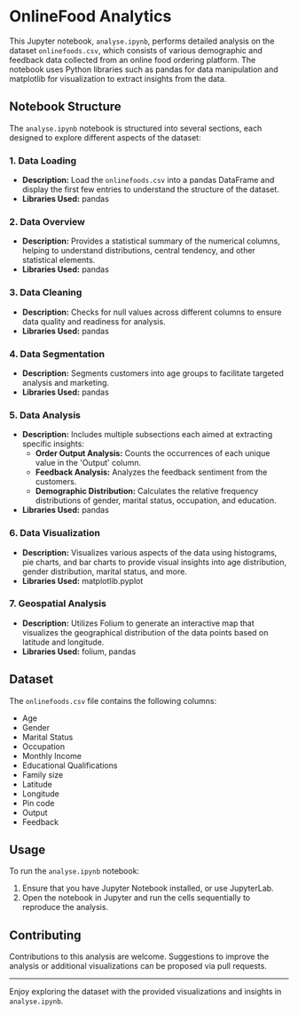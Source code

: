 # OnlineFood Analytics

This Jupyter notebook, `analyse.ipynb`, performs detailed analysis on the dataset `onlinefoods.csv`, which consists of various demographic and feedback data collected from an online food ordering platform. The notebook uses Python libraries such as pandas for data manipulation and matplotlib for visualization to extract insights from the data.

## Notebook Structure

The `analyse.ipynb` notebook is structured into several sections, each designed to explore different aspects of the dataset:

### 1. Data Loading
- **Description:** Load the `onlinefoods.csv` into a pandas DataFrame and display the first few entries to understand the structure of the dataset.
- **Libraries Used:** pandas

### 2. Data Overview
- **Description:** Provides a statistical summary of the numerical columns, helping to understand distributions, central tendency, and other statistical elements.
- **Libraries Used:** pandas

### 3. Data Cleaning
- **Description:** Checks for null values across different columns to ensure data quality and readiness for analysis.
- **Libraries Used:** pandas

### 4. Data Segmentation
- **Description:** Segments customers into age groups to facilitate targeted analysis and marketing.
- **Libraries Used:** pandas

### 5. Data Analysis
- **Description:** Includes multiple subsections each aimed at extracting specific insights:
  - **Order Output Analysis:** Counts the occurrences of each unique value in the 'Output' column.
  - **Feedback Analysis:** Analyzes the feedback sentiment from the customers.
  - **Demographic Distribution:** Calculates the relative frequency distributions of gender, marital status, occupation, and education.
- **Libraries Used:** pandas

### 6. Data Visualization
- **Description:** Visualizes various aspects of the data using histograms, pie charts, and bar charts to provide visual insights into age distribution, gender distribution, marital status, and more.
- **Libraries Used:** matplotlib.pyplot

### 7. Geospatial Analysis
- **Description:** Utilizes Folium to generate an interactive map that visualizes the geographical distribution of the data points based on latitude and longitude.
- **Libraries Used:** folium, pandas

## Dataset

The `onlinefoods.csv` file contains the following columns:
- Age
- Gender
- Marital Status
- Occupation
- Monthly Income
- Educational Qualifications
- Family size
- Latitude
- Longitude
- Pin code
- Output
- Feedback

## Usage

To run the `analyse.ipynb` notebook:
1. Ensure that you have Jupyter Notebook installed, or use JupyterLab.
2. Open the notebook in Jupyter and run the cells sequentially to reproduce the analysis.

## Contributing

Contributions to this analysis are welcome. Suggestions to improve the analysis or additional visualizations can be proposed via pull requests.

---

Enjoy exploring the dataset with the provided visualizations and insights in `analyse.ipynb`.
